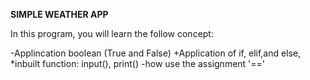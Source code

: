 **SIMPLE WEATHER APP**

In this program, you will learn the follow concept:

-Applincation boolean (True and False)
+Application of if, elif,and else, 
*inbuilt function: input(), print()
-how use the assignment '=='
